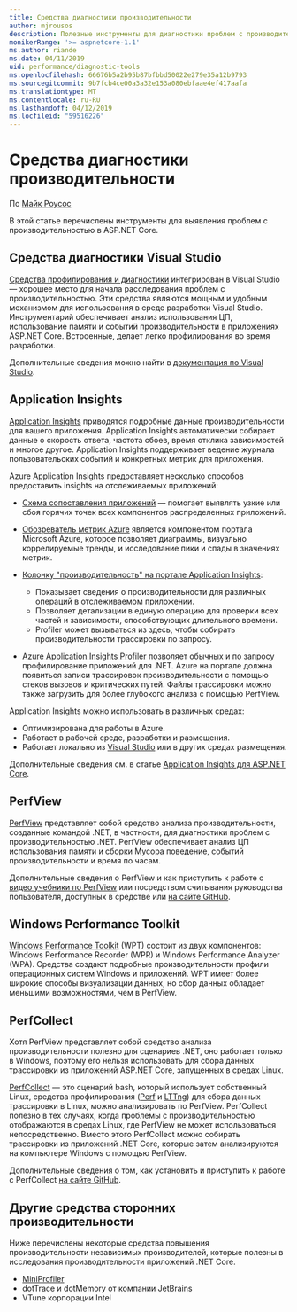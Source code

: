 ```yaml
---
title: Средства диагностики производительности
author: mjrousos
description: Полезные инструменты для диагностики проблем с производительностью в приложениях ASP.NET Core.
monikerRange: '>= aspnetcore-1.1'
ms.author: riande
ms.date: 04/11/2019
uid: performance/diagnostic-tools
ms.openlocfilehash: 66676b5a2b95b87bfbbd50022e279e35a12b9793
ms.sourcegitcommit: 9b7fcb4ce00a3a32e153a080ebfaae4ef417aafa
ms.translationtype: MT
ms.contentlocale: ru-RU
ms.lasthandoff: 04/12/2019
ms.locfileid: "59516226"
---
```

# <a name="performance-diagnostic-tools"></a>Средства диагностики производительности

По [Майк Роусос](https://github.com/mjrousos)

В этой статье перечислены инструменты для выявления проблем с производительностью в ASP.NET Core.

## <a name="visual-studio-diagnostic-tools"></a>Средства диагностики Visual Studio

[Средства профилирования и диагностики](/visualstudio/profiling) интегрирован в Visual Studio — хорошее место для начала расследования проблем с производительностью. Эти средства являются мощным и удобным механизмом для использования в среде разработки Visual Studio. Инструментарий обеспечивает анализ использования ЦП, использование памяти и событий производительности в приложениях ASP.NET Core. Встроенные, делает легко профилирования во время разработки.

Дополнительные сведения можно найти в [документация по Visual Studio](/visualstudio/profiling/profiling-overview).

## <a name="application-insights"></a>Application Insights

[Application Insights](/azure/application-insights/app-insights-overview) приводятся подробные данные производительности для вашего приложения. Application Insights автоматически собирает данные о скорость ответа, частота сбоев, время отклика зависимостей и многое другое. Application Insights поддерживает ведение журнала пользовательских событий и конкретных метрик для приложения.

Azure Application Insights предоставляет несколько способов предоставить insights на отслеживаемых приложений:

- [Схема сопоставления приложений](/azure/application-insights/app-insights-app-map) — помогает выявлять узкие или сбоя горячих точек всех компонентов распределенных приложений.
- [Обозреватель метрик Azure](/azure/azure-monitor/platform/metrics-getting-started) является компонентом портала Microsoft Azure, которое позволяет диаграммы, визуально коррелируемые тренды, и исследование пики и спады в значениях метрик.
- [Колонку "производительность" на портале Application Insights](/azure/application-insights/app-insights-tutorial-performance):

  - Показывает сведения о производительности для различных операций в отслеживаемом приложении.
  - Позволяет детализации в единую операцию для проверки всех частей и зависимости, способствующих длительного времени.
  - Profiler может вызываться из здесь, чтобы собирать производительности трассировки по запросу.

- [Azure Application Insights Profiler](/azure/azure-monitor/app/profiler) позволяет обычных и по запросу профилирование приложений для .NET.  Azure на портале должна появиться записи трассировок производительности с помощью стеков вызовов и критических путей. Файлы трассировки можно также загрузить для более глубокого анализа с помощью PerfView.

Application Insights можно использовать в различных средах:

- Оптимизирована для работы в Azure.
- Работает в рабочей среде, разработки и размещения.
- Работает локально из [Visual Studio](/azure/application-insights/app-insights-visual-studio) или в других средах размещения.

Дополнительные сведения см. в статье [Application Insights для ASP.NET Core](/azure/application-insights/app-insights-asp-net-core).

## <a name="perfview"></a>PerfView

[PerfView](https://github.com/Microsoft/perfview) представляет собой средство анализа производительности, созданные командой .NET, в частности, для диагностики проблем с производительностью .NET. PerfView обеспечивает анализ ЦП использования памяти и сборки Мусора поведение, событий производительности и время по часам.

Дополнительные сведения о PerfView и как приступить к работе с [видео учебники по PerfView](http://channel9.msdn.com/Series/PerfView-Tutorial) или посредством считывания руководства пользователя, доступных в средстве или [на сайте GitHub](https://github.com/Microsoft/perfview).

## <a name="windows-performance-toolkit"></a>Windows Performance Toolkit

[Windows Performance Toolkit](/windows-hardware/test/wpt/) (WPT) состоит из двух компонентов: Windows Performance Recorder (WPR) и Windows Performance Analyzer (WPA). Средства создают подробные производительности профили операционных систем Windows и приложений. WPT имеет более широкие способы визуализации данных, но сбор данных обладает меньшими возможностями, чем в PerfView.

## <a name="perfcollect"></a>PerfCollect

Хотя PerfView представляет собой средство анализа производительности полезно для сценариев .NET, оно работает только в Windows, поэтому его нельзя использовать для сбора данных трассировки из приложений ASP.NET Core, запущенных в средах Linux.

[PerfCollect](https://github.com/dotnet/coreclr/blob/master/Documentation/project-docs/linux-performance-tracing.md) — это сценарий bash, который использует собственный Linux, средства профилирования ([Perf](https://perf.wiki.kernel.org/index.php/Main_Page) и [LTTng](https://lttng.org/)) для сбора данных трассировки в Linux, можно анализировать по PerfView. PerfCollect полезно в тех случаях, когда проблемы с производительностью отображаются в средах Linux, где PerfView не может использоваться непосредственно. Вместо этого PerfCollect можно собирать трассировки из приложений .NET Core, которые затем анализируются на компьютере Windows с помощью PerfView.

Дополнительные сведения о том, как установить и приступить к работе с PerfCollect [на сайте GitHub](https://github.com/dotnet/coreclr/blob/master/Documentation/project-docs/linux-performance-tracing.md).

## <a name="other-third-party-performance-tools"></a>Другие средства сторонних производительности

Ниже перечислены некоторые средства повышения производительности независимых производителей, которые полезны в исследования производительности приложений .NET Core.

- [MiniProfiler](https://miniprofiler.com/)
- dotTrace и dotMemory от компании JetBrains
- VTune корпорации Intel
